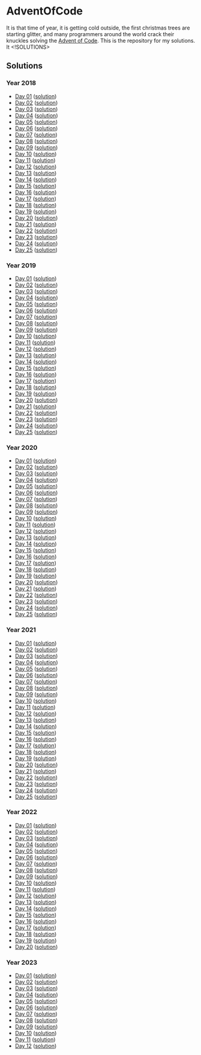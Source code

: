 # AdventOfCode

It is that time of year, it is getting cold outside, the first christmas trees are starting glitter, and many programmers around the world crack their knuckles solving the [Advent of Code](https://adventofcode.com/).
This is the repository for my solutions. It <!SOLUTIONS>
<!-- Do not remove this lines, and write nothing after the <!SOLUTIONS> tag -->
<!--       They are used as marker for the generate_readme() function       -->

## Solutions

### Year 2018

* [Day 01](https://adventofcode.com/2018/day/1) ([solution](./AoC2018/solutions/01))
* [Day 02](https://adventofcode.com/2018/day/2) ([solution](./AoC2018/solutions/02))
* [Day 03](https://adventofcode.com/2018/day/3) ([solution](./AoC2018/solutions/03))
* [Day 04](https://adventofcode.com/2018/day/4) ([solution](./AoC2018/solutions/04))
* [Day 05](https://adventofcode.com/2018/day/5) ([solution](./AoC2018/solutions/05))
* [Day 06](https://adventofcode.com/2018/day/6) ([solution](./AoC2018/solutions/06))
* [Day 07](https://adventofcode.com/2018/day/7) ([solution](./AoC2018/solutions/07))
* [Day 08](https://adventofcode.com/2018/day/8) ([solution](./AoC2018/solutions/08))
* [Day 09](https://adventofcode.com/2018/day/9) ([solution](./AoC2018/solutions/09))
* [Day 10](https://adventofcode.com/2018/day/10) ([solution](./AoC2018/solutions/10))
* [Day 11](https://adventofcode.com/2018/day/11) ([solution](./AoC2018/solutions/11))
* [Day 12](https://adventofcode.com/2018/day/12) ([solution](./AoC2018/solutions/12))
* [Day 13](https://adventofcode.com/2018/day/13) ([solution](./AoC2018/solutions/13))
* [Day 14](https://adventofcode.com/2018/day/14) ([solution](./AoC2018/solutions/14))
* [Day 15](https://adventofcode.com/2018/day/15) ([solution](./AoC2018/solutions/15))
* [Day 16](https://adventofcode.com/2018/day/16) ([solution](./AoC2018/solutions/16))
* [Day 17](https://adventofcode.com/2018/day/17) ([solution](./AoC2018/solutions/17))
* [Day 18](https://adventofcode.com/2018/day/18) ([solution](./AoC2018/solutions/18))
* [Day 19](https://adventofcode.com/2018/day/19) ([solution](./AoC2018/solutions/19))
* [Day 20](https://adventofcode.com/2018/day/20) ([solution](./AoC2018/solutions/20))
* [Day 21](https://adventofcode.com/2018/day/21) ([solution](./AoC2018/solutions/21))
* [Day 22](https://adventofcode.com/2018/day/22) ([solution](./AoC2018/solutions/22))
* [Day 23](https://adventofcode.com/2018/day/23) ([solution](./AoC2018/solutions/23))
* [Day 24](https://adventofcode.com/2018/day/24) ([solution](./AoC2018/solutions/24))
* [Day 25](https://adventofcode.com/2018/day/25) ([solution](./AoC2018/solutions/25))

### Year 2019

* [Day 01](https://adventofcode.com/2019/day/1) ([solution](./AoC2019/solutions/01))
* [Day 02](https://adventofcode.com/2019/day/2) ([solution](./AoC2019/solutions/02))
* [Day 03](https://adventofcode.com/2019/day/3) ([solution](./AoC2019/solutions/03))
* [Day 04](https://adventofcode.com/2019/day/4) ([solution](./AoC2019/solutions/04))
* [Day 05](https://adventofcode.com/2019/day/5) ([solution](./AoC2019/solutions/05))
* [Day 06](https://adventofcode.com/2019/day/6) ([solution](./AoC2019/solutions/06))
* [Day 07](https://adventofcode.com/2019/day/7) ([solution](./AoC2019/solutions/07))
* [Day 08](https://adventofcode.com/2019/day/8) ([solution](./AoC2019/solutions/08))
* [Day 09](https://adventofcode.com/2019/day/9) ([solution](./AoC2019/solutions/09))
* [Day 10](https://adventofcode.com/2019/day/10) ([solution](./AoC2019/solutions/10))
* [Day 11](https://adventofcode.com/2019/day/11) ([solution](./AoC2019/solutions/11))
* [Day 12](https://adventofcode.com/2019/day/12) ([solution](./AoC2019/solutions/12))
* [Day 13](https://adventofcode.com/2019/day/13) ([solution](./AoC2019/solutions/13))
* [Day 14](https://adventofcode.com/2019/day/14) ([solution](./AoC2019/solutions/14))
* [Day 15](https://adventofcode.com/2019/day/15) ([solution](./AoC2019/solutions/15))
* [Day 16](https://adventofcode.com/2019/day/16) ([solution](./AoC2019/solutions/16))
* [Day 17](https://adventofcode.com/2019/day/17) ([solution](./AoC2019/solutions/17))
* [Day 18](https://adventofcode.com/2019/day/18) ([solution](./AoC2019/solutions/18))
* [Day 19](https://adventofcode.com/2019/day/19) ([solution](./AoC2019/solutions/19))
* [Day 20](https://adventofcode.com/2019/day/20) ([solution](./AoC2019/solutions/20))
* [Day 21](https://adventofcode.com/2019/day/21) ([solution](./AoC2019/solutions/21))
* [Day 22](https://adventofcode.com/2019/day/22) ([solution](./AoC2019/solutions/22))
* [Day 23](https://adventofcode.com/2019/day/23) ([solution](./AoC2019/solutions/23))
* [Day 24](https://adventofcode.com/2019/day/24) ([solution](./AoC2019/solutions/24))
* [Day 25](https://adventofcode.com/2019/day/25) ([solution](./AoC2019/solutions/25))

### Year 2020

* [Day 01](https://adventofcode.com/2020/day/1) ([solution](./AoC2020/solutions/01))
* [Day 02](https://adventofcode.com/2020/day/2) ([solution](./AoC2020/solutions/02))
* [Day 03](https://adventofcode.com/2020/day/3) ([solution](./AoC2020/solutions/03))
* [Day 04](https://adventofcode.com/2020/day/4) ([solution](./AoC2020/solutions/04))
* [Day 05](https://adventofcode.com/2020/day/5) ([solution](./AoC2020/solutions/05))
* [Day 06](https://adventofcode.com/2020/day/6) ([solution](./AoC2020/solutions/06))
* [Day 07](https://adventofcode.com/2020/day/7) ([solution](./AoC2020/solutions/07))
* [Day 08](https://adventofcode.com/2020/day/8) ([solution](./AoC2020/solutions/08))
* [Day 09](https://adventofcode.com/2020/day/9) ([solution](./AoC2020/solutions/09))
* [Day 10](https://adventofcode.com/2020/day/10) ([solution](./AoC2020/solutions/10))
* [Day 11](https://adventofcode.com/2020/day/11) ([solution](./AoC2020/solutions/11))
* [Day 12](https://adventofcode.com/2020/day/12) ([solution](./AoC2020/solutions/12))
* [Day 13](https://adventofcode.com/2020/day/13) ([solution](./AoC2020/solutions/13))
* [Day 14](https://adventofcode.com/2020/day/14) ([solution](./AoC2020/solutions/14))
* [Day 15](https://adventofcode.com/2020/day/15) ([solution](./AoC2020/solutions/15))
* [Day 16](https://adventofcode.com/2020/day/16) ([solution](./AoC2020/solutions/16))
* [Day 17](https://adventofcode.com/2020/day/17) ([solution](./AoC2020/solutions/17))
* [Day 18](https://adventofcode.com/2020/day/18) ([solution](./AoC2020/solutions/18))
* [Day 19](https://adventofcode.com/2020/day/19) ([solution](./AoC2020/solutions/19))
* [Day 20](https://adventofcode.com/2020/day/20) ([solution](./AoC2020/solutions/20))
* [Day 21](https://adventofcode.com/2020/day/21) ([solution](./AoC2020/solutions/21))
* [Day 22](https://adventofcode.com/2020/day/22) ([solution](./AoC2020/solutions/22))
* [Day 23](https://adventofcode.com/2020/day/23) ([solution](./AoC2020/solutions/23))
* [Day 24](https://adventofcode.com/2020/day/24) ([solution](./AoC2020/solutions/24))
* [Day 25](https://adventofcode.com/2020/day/25) ([solution](./AoC2020/solutions/25))

### Year 2021

* [Day 01](https://adventofcode.com/2021/day/1) ([solution](./AoC2021/solutions/01))
* [Day 02](https://adventofcode.com/2021/day/2) ([solution](./AoC2021/solutions/02))
* [Day 03](https://adventofcode.com/2021/day/3) ([solution](./AoC2021/solutions/03))
* [Day 04](https://adventofcode.com/2021/day/4) ([solution](./AoC2021/solutions/04))
* [Day 05](https://adventofcode.com/2021/day/5) ([solution](./AoC2021/solutions/05))
* [Day 06](https://adventofcode.com/2021/day/6) ([solution](./AoC2021/solutions/06))
* [Day 07](https://adventofcode.com/2021/day/7) ([solution](./AoC2021/solutions/07))
* [Day 08](https://adventofcode.com/2021/day/8) ([solution](./AoC2021/solutions/08))
* [Day 09](https://adventofcode.com/2021/day/9) ([solution](./AoC2021/solutions/09))
* [Day 10](https://adventofcode.com/2021/day/10) ([solution](./AoC2021/solutions/10))
* [Day 11](https://adventofcode.com/2021/day/11) ([solution](./AoC2021/solutions/11))
* [Day 12](https://adventofcode.com/2021/day/12) ([solution](./AoC2021/solutions/12))
* [Day 13](https://adventofcode.com/2021/day/13) ([solution](./AoC2021/solutions/13))
* [Day 14](https://adventofcode.com/2021/day/14) ([solution](./AoC2021/solutions/14))
* [Day 15](https://adventofcode.com/2021/day/15) ([solution](./AoC2021/solutions/15))
* [Day 16](https://adventofcode.com/2021/day/16) ([solution](./AoC2021/solutions/16))
* [Day 17](https://adventofcode.com/2021/day/17) ([solution](./AoC2021/solutions/17))
* [Day 18](https://adventofcode.com/2021/day/18) ([solution](./AoC2021/solutions/18))
* [Day 19](https://adventofcode.com/2021/day/19) ([solution](./AoC2021/solutions/19))
* [Day 20](https://adventofcode.com/2021/day/20) ([solution](./AoC2021/solutions/20))
* [Day 21](https://adventofcode.com/2021/day/21) ([solution](./AoC2021/solutions/21))
* [Day 22](https://adventofcode.com/2021/day/22) ([solution](./AoC2021/solutions/22))
* [Day 23](https://adventofcode.com/2021/day/23) ([solution](./AoC2021/solutions/23))
* [Day 24](https://adventofcode.com/2021/day/24) ([solution](./AoC2021/solutions/24))
* [Day 25](https://adventofcode.com/2021/day/25) ([solution](./AoC2021/solutions/25))

### Year 2022

* [Day 01](https://adventofcode.com/2022/day/1) ([solution](./AoC2022/solutions/01))
* [Day 02](https://adventofcode.com/2022/day/2) ([solution](./AoC2022/solutions/02))
* [Day 03](https://adventofcode.com/2022/day/3) ([solution](./AoC2022/solutions/03))
* [Day 04](https://adventofcode.com/2022/day/4) ([solution](./AoC2022/solutions/04))
* [Day 05](https://adventofcode.com/2022/day/5) ([solution](./AoC2022/solutions/05))
* [Day 06](https://adventofcode.com/2022/day/6) ([solution](./AoC2022/solutions/06))
* [Day 07](https://adventofcode.com/2022/day/7) ([solution](./AoC2022/solutions/07))
* [Day 08](https://adventofcode.com/2022/day/8) ([solution](./AoC2022/solutions/08))
* [Day 09](https://adventofcode.com/2022/day/9) ([solution](./AoC2022/solutions/09))
* [Day 10](https://adventofcode.com/2022/day/10) ([solution](./AoC2022/solutions/10))
* [Day 11](https://adventofcode.com/2022/day/11) ([solution](./AoC2022/solutions/11))
* [Day 12](https://adventofcode.com/2022/day/12) ([solution](./AoC2022/solutions/12))
* [Day 13](https://adventofcode.com/2022/day/13) ([solution](./AoC2022/solutions/13))
* [Day 14](https://adventofcode.com/2022/day/14) ([solution](./AoC2022/solutions/14))
* [Day 15](https://adventofcode.com/2022/day/15) ([solution](./AoC2022/solutions/15))
* [Day 16](https://adventofcode.com/2022/day/16) ([solution](./AoC2022/solutions/16))
* [Day 17](https://adventofcode.com/2022/day/17) ([solution](./AoC2022/solutions/17))
* [Day 18](https://adventofcode.com/2022/day/18) ([solution](./AoC2022/solutions/18))
* [Day 19](https://adventofcode.com/2022/day/19) ([solution](./AoC2022/solutions/19))
* [Day 20](https://adventofcode.com/2022/day/20) ([solution](./AoC2022/solutions/20))

### Year 2023

* [Day 01](https://adventofcode.com/2023/day/1) ([solution](./AoC2023/solutions/01))
* [Day 02](https://adventofcode.com/2023/day/2) ([solution](./AoC2023/solutions/02))
* [Day 03](https://adventofcode.com/2023/day/3) ([solution](./AoC2023/solutions/03))
* [Day 04](https://adventofcode.com/2023/day/4) ([solution](./AoC2023/solutions/04))
* [Day 05](https://adventofcode.com/2023/day/5) ([solution](./AoC2023/solutions/05))
* [Day 06](https://adventofcode.com/2023/day/6) ([solution](./AoC2023/solutions/06))
* [Day 07](https://adventofcode.com/2023/day/7) ([solution](./AoC2023/solutions/07))
* [Day 08](https://adventofcode.com/2023/day/8) ([solution](./AoC2023/solutions/08))
* [Day 09](https://adventofcode.com/2023/day/9) ([solution](./AoC2023/solutions/09))
* [Day 10](https://adventofcode.com/2023/day/10) ([solution](./AoC2023/solutions/10))
* [Day 11](https://adventofcode.com/2023/day/11) ([solution](./AoC2023/solutions/11))
* [Day 12](https://adventofcode.com/2023/day/12) ([solution](./AoC2023/solutions/12))